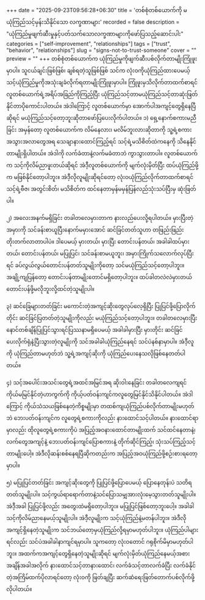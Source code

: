 +++
date = "2025-09-23T09:56:28+06:30"
title = 'တစ်စုံတစ်ယောက်ကို မယုံကြည်သင့်မှန်းသိနိုင်သော လက္ခဏာများ'
recorded = false
description = "ယုံကြည်မှုဖျက်ဆီးမှုနှင့်ပတ်သက်သောလက္ခဏာများကိုဖော်ပြသည့်ဆောင်းပါး"
categories = ["self-improvement", "relationships"]
tags = ["trust", "behavior", "relationships"]
slug = "signs-not-to-trust-someone"
cover = ""
preview = ""
+++
တစ်စုံတစ်ယောက်က ယုံကြည်မှုကိုဖျက်ဆီးပစ်လိုက်တာမျိုးကြုံဖူးမှာပါ။ သူငယ်ချင်းဖြစ်ဖြစ်၊ ချစ်ရတဲ့သူဖြစ်ဖြစ် သင်က လုံးဝကိုယုံကြည်ထားပေမယ့် သင့်ယုံကြည်မှုကိုအသုံးချခံလိုက်ရတာမျိုးကြုံဖူးမှာပါ။ ကြုံဖူးမှသိလိုက်တာထက်စာရင် လူတစ်ယောက်ရဲ့အရိပ်အခြည်ကိုကြည့်ပြီး ယုံကြည်သင့်တာမယုံကြည်သင့်တာဆုံးဖြတ်နိုင်တာပိုကောင်းပါတယ်။ အဲဒါကြောင့် လူတစ်ယောက်မှာ အောက်ပါအကျင့်တွေရှိနေပြီဆိုရင် မယုံကြည်သင့်တော့ဘူးဆိုတာဖော်ပြပေးလိုက်ပါတယ်။
၁) ရှေ့နောက်စကားမညီခြင်း
အမှန်တော့ လူတစ်ယောက်က လိမ်နေလား၊ မလိမ်ဘူးလားဆိုတာကို သူ့ရဲ့စကားအသွားအလာတွေအရ သေချာနားထောင်ကြည့်ရင် သင့်ရဲ့မသိစိတ်ထဲကနေကို သိနေနိုင်တာမျိုးရှိပါတယ်။ အဲဒါကို လက်ခံတာနဲ့လက်မခံတာဘဲ ကွာသွားတာပါ။
လူတစ်ယောက်က သင့်ကိုလိမ်ညာဖူးတယ်ဆိုရင် အဲဒီ့လူတစ်ယောက်ကို မျက်လုံးမှိတ်ပြီး ထပ်ယုံကြည်ဖို့က မဖြစ်နိုင်တော့ပါဘူး။ အဲဒီ့လိုလူမျိုးဆိုရင်တော့ လုံးဝယုံကြည်လိုက်တာထက်စာရင် သင့်ရဲ့ဗီဇ၊ အတွင်းစိတ်၊ မသိစိတ်က ထင်နေတာမှန်မမှန်ပြန်လည်သုံးသပ်ပြီးမှ ဆုံးဖြတ်ပါ။

၂) အလေးအနက်မရှိခြင်း
တခါတလေမှားတာက နားလည်ပေးလို့ရပါတယ်။ မှားပြီးတဲ့အမှားကို သင်ခန်းစာယူပြီးနောက်မမှားအောင် ဆင်ခြင်တတ်သူဟာ တဖြည်းဖြည်းတိုးတက်လာတာပါပဲ။ ဒါပေမယ့် မှားတယ်၊ မှားပြီး တောင်းပန်တယ်၊ အခါခါထပ်မှားတယ်၊ တောင်းပန်တယ်၊ မပြုပြင်၊ သင်ခန်းစာမယူဘူး၊ အမှားကြိုက်သလောက်လုပ်ပြီးရင် ခပ်လွယ်လွယ်တောင်းပန်တတ်သူမျိုးကိုတော့ သင်မယုံကြည်သင့်တော့ပါဘူး။ အချို့ကျပြန်တော့ တောင်းပန်တာမျိုးတောင်မရှိတော့ပါဘူး။ ထပ်ခါတလဲလဲမှားတယ် တောင်းပန်ဖို့မလိုဘူးလို့ထင်တဲ့သူမျိုးပါ။

၃) ဆင်ခြေများတတ်ခြင်း
မကောင်းတဲ့အကျင့်ဆိုးတွေလုပ်လေ့ရှိပြီး ပြုပြင်ဖို့ပြောလိုက်တိုင်း ဆင်ခြင်ပြတတ်တဲ့သူမျိုးကိုလည်း မယုံကြည်သင့်တော့ပါဘူး။ တခါတလေမှားပြီး နောင်တစ်ချိန်ပြုပြင်သွားရင်ပြဿနာမရှိပေမယ့် အခါခါမှားပြီး မှားတိုင်း ဆင်ခြင်ပေးလိုက်ရုံနဲ့ပြီးသွားတဲ့လူမျိုးကို သင်အခါခါယုံကြည်နေရင် သင်ပဲနစ်နာမှာပါ။ အဲဒီ့လူကို ယုံကြည်တာမဟုတ်ဘဲ သူ့ရဲ့အကျင့်ဆိုးကို ယုံကြည်ပေးနေသလိုဖြစ်နေတတ်ပါတယ်။

၄) သင့်အပေါင်းအသင်းတွေရဲ့အထင်အမြင်အရ ဆိုးဝါးနေခြင်း
တခါတလေကျရင် ကိုယ်မမြင်နိုင်တဲ့ဟာကွက်ကို ကိုယ့်ပတ်ဝန်းကျင်ကလူတွေမြင်နိုင်သိနိုင်ပါတယ်။ အဲဒါကြောင့် ကိုယ်သံသယဖြစ်နေတဲ့ကိစ္စမျိုးမှာ တထစ်ကျယုံကြည်ပစ်လိုက်တာမျိုးမဟုတ်ဘဲ ဘေးပတ်ဝန်းကျင်က လူတွေရဲ့စကားကိုလည်း နားထောင်သင့်ပါတယ်။ နားထောင်ရာမှာလည်း ထိုလူတွေရဲ့စကားကိုပဲ အပြည့်အဝနားထောင်တာမျိုးထက် သင်ထင်နေတာနဲ့၊ လက်တွေအကျင့်နဲ့ ဘေးပတ်ဝန်းကျင်ပြောစကားနဲ့ တိုက်ဆိုင်ကြည့်၊ သုံးသပ်ကြည့်သင့်တာမျိုးပေါ့။ အဲဒီလိုဆန်းစစ်နေရပြီဆိုကတည်းက အပြည့်အဝယုံကြည်ဖို့စဉ်းစားရတော့မှာပါ။

၅) မပြုပြင်တတ်ခြင်း
အကျင့်ဆိုးတွေကို ပြုပြင်ဖို့ပြောပေမယ့် ပြောနေတုန်းပဲ သတိရတတ်သူမျိုးပါ။ သင့်ကွယ်ရာရောက်တာနဲ့သင်ပြောသမျှအားလုံးမေ့သွားတတ်သူမျိုးပါ။ အဲဒီ့အခါ ပြုပြင်ဖို့လည်း အတွေးထဲမရှိတော့ပါဘူး။ မပြုပြင်ဖြစ်တော့ဘူးပေါ့။ အခါခါ သင့်ကိုလိမ်ညာနေမယ့်သူမျိုးပါ။ အဲဒီ့လူမျိုးက သင့်ယုံကြည်နဲ့မတန်ပါဘူး။
အဲဒီလိုအကျင့်ရှိနေတဲ့သူမျိုးက သင်ဘယ်တော့မှယုံကြည်လို့ရမှာမဟုတ်ပါဘူး။ ယုံကြည်ပါများရင်လည်း သင်ပဲအခါခါနာကျင်ရမှာပါ။ သူကတော့ လုံးဝတောင် ဂရုစိုက်မိမှာမဟုတ်ပါဘူး။ အထက်ကအကျင့်တွေရှိနေတဲ့သူမျိုးဆိုရင် မျက်လုံးမှိတ်ယုံကြည်နေမယ့်အစား အချိန်အခါအလိုက် နားထောင်သင့်တာနားထောင်၊ လက်ခံသင့်တာလက်ခံပြီး လက်ခံနိုင်တဲ့အကြိမ်ထက်ပိုလာရင်တော့ လုံးဝကို ဖြတ်ချပြီး ဆက်ဆံရေးဖြတ်တောက်ပစ်လိုက်ဖို့လိုပါတယ်။ 